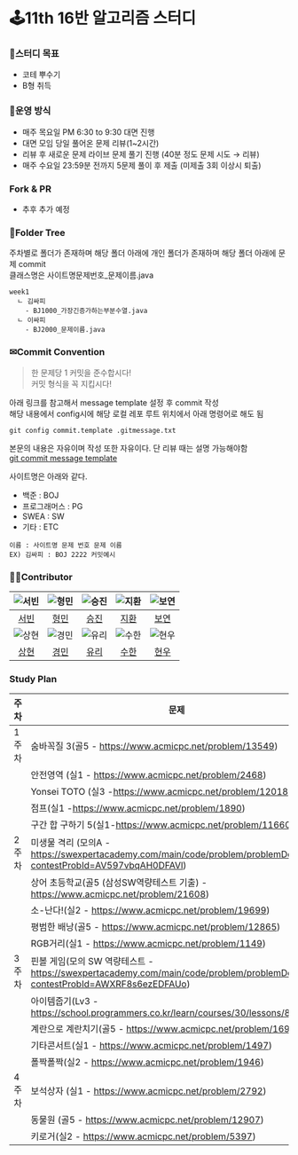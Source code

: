 # 🕹11th 16반 알고리즘 스터디
### 🎯스터디 목표
- 코테 뿌수기
- B형 취득

### 📕운영 방식
- 매주 목요일 PM 6:30 to 9:30 대면 진행
- 대면 모임 당일 풀어온 문제 리뷰(1~2시간)
- 리뷰 후 새로운 문제 라이브 문제 풀기 진행 (40분 정도 문제 시도 → 리뷰)
- 매주 수요일 23:59분 전까지 5문제 풀이 후 제출 (미제출 3회 이상시 퇴출)

### Fork & PR
- 추후 추가 예정


### 📁Folder Tree
주차별로 폴더가 존재하며 해당 폴더 아래에 개인 폴더가 존재하며 해당 폴더 아래에 문제 commit<br>
클래스명은 사이트명문제번호_문제이름.java 
```
week1
  ㄴ 김싸피
    - BJ1000_가장긴증가하는부분수열.java
  ㄴ 이싸피
    - BJ2000_문제이름.java
```

### ✉Commit Convention
> 한 문제당 1 커밋을 준수합시다!<br>
> 커밋 형식을 꼭 지킵시다!

아래 링크를 참고해서 message template 설정 후 commit 작성  
해당 내용에서 config시에 해당 로컬 레포 루트 위치에서 아래 명령어로 해도 됨  
```
git config commit.template .gitmessage.txt
```
본문의 내용은 자유이며 작성 또한 자유이다. 단 리뷰 때는 설명 가능해야함  
[git commit message template](https://velog.io/@bky373/Git-%EC%BB%A4%EB%B0%8B-%EB%A9%94%EC%8B%9C%EC%A7%80-%ED%85%9C%ED%94%8C%EB%A6%BF)

사이트명은 아래와 같다.
- 백준 : BOJ
- 프로그래머스 : PG
- SWEA : SW
- 기타 : ETC
```
이름 : 사이트명 문제 번호 문제 이름
EX) 김싸피 : BOJ 2222 커밋예시
```

### 👨‍🎓Contributor
|![서빈](https://avatars.githubusercontent.com/u/70849467?v=4)|![형민](https://avatars.githubusercontent.com/u/92067099?v=4)|![승진](https://avatars.githubusercontent.com/u/59600377?v=4)|![지환](https://avatars.githubusercontent.com/u/64758861?v=4)|![보연](https://avatars.githubusercontent.com/u/55133692?v=4)|
|:---:|:---:|:---:|:---:|:---:|
|[서빈](https://github.com/leeseobin00)|[형민](https://github.com/fkgnssla)|[승진](https://github.com/maison01006)|[지환](https://github.com/stophwan)|[보연](https://github.com/btothey99)|
|![상현](https://avatars.githubusercontent.com/u/106962275?s=96&v=4)|![경민](https://avatars.githubusercontent.com/u/81904943?v=4)|![유리](https://avatars.githubusercontent.com/u/78342803?v=4)|![수한](https://avatars.githubusercontent.com/u/43841214?v=4)|![현우](https://avatars.githubusercontent.com/u/129820807?v=4)|
|[상현](https://github.com/tkdgus97)|[경민](https://github.com/gangintheremark)|[유리](https://github.com/Yuri-CHOE)|[수한](https://github.com/sem1308)|[현우](https://github.com/cookingTorch)|

### Study Plan
|주차|문제|
|------|---|
|1주차|숨바꼭질 3(골5 - https://www.acmicpc.net/problem/13549)|
||안전영역 (실1 - https://www.acmicpc.net/problem/2468)|
||Yonsei TOTO (실3 -https://www.acmicpc.net/problem/12018)|
||점프(실1 -https://www.acmicpc.net/problem/1890)|
||구간 합 구하기 5(실1-https://www.acmicpc.net/problem/11660)|
|2주차|미생물 격리 (모의A - https://swexpertacademy.com/main/code/problem/problemDetail.do?contestProbId=AV597vbqAH0DFAVl)|
||상어 초등학교(골5 (삼성SW역량테스트 기출) -https://www.acmicpc.net/problem/21608)|
||소-난다!(실2 - https://www.acmicpc.net/problem/19699)|
||평범한 배낭(골5 - https://www.acmicpc.net/problem/12865)|
||RGB거리(실1 - https://www.acmicpc.net/problem/1149)|
|3주차|핀볼 게임(모의 SW 역량테스트 - https://swexpertacademy.com/main/code/problem/problemDetail.do?contestProbId=AWXRF8s6ezEDFAUo)|
||아이템줍기(Lv3 - https://school.programmers.co.kr/learn/courses/30/lessons/87694)|
||계란으로 계란치기(골5 - https://www.acmicpc.net/problem/16987)|
||기타콘서트(실1 - https://www.acmicpc.net/problem/1497)|
||폴짝폴짝(실2 - https://www.acmicpc.net/problem/1946)|
|4주차|보석상자 (실1 - https://www.acmicpc.net/problem/2792)|
||동물원 (골5 - https://www.acmicpc.net/problem/12907)|
||키로거(실2  - https://www.acmicpc.net/problem/5397)|